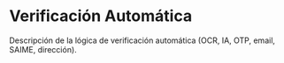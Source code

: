 # Verificación Automática

Descripción de la lógica de verificación automática (OCR, IA, OTP, email, SAIME, dirección).